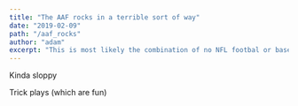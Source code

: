 ```yaml
---
title: "The AAF rocks in a terrible sort of way"
date: "2019-02-09"
path: "/aaf_rocks"
author: "adam"
excerpt: "This is most likely the combination of no NFL footbal or baseball, but the new AAF is straight up fun to watch. "
---
```



Kinda sloppy

Trick plays (which are fun)